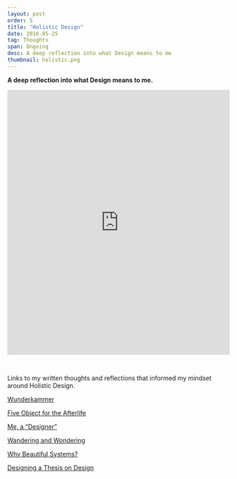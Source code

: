 ```yaml
---
layout: post
order: 5
title: "Holistic Design"
date: 2016-05-25
tag: Thoughts
span: Ongoing
desc: A deep reflection into what Design means to me
thumbnail: holistic.png
---
```


**A deep reflection into what Design means to me.**

<iframe src="https://player.vimeo.com/video/189889759?color=742bb5&portrait=0" style="margin-bottom:30px" width="100%" height="600px" frameborder="0" webkitallowfullscreen mozallowfullscreen allowfullscreen></iframe>

Links to my written thoughts and reflections that informed my mindset around Holistic Design.

<p><a target="_blanl" href="https://medium.com/@alberttopdjian/wunderkammer-e8ffe77c2b4f">Wunderkammer</a></p>
<p><a target="_blanl" href="https://medium.com/@alberttopdjian/five-object-for-the-afterlife-7e22ea4d2061">Five Object for the Afterlife</a></p>
<p><a target="_blanl" href="https://medium.com/@alberttopdjian/me-a-designer-40eca4813aea">Me, a “Designer”</a></p>
<p><a target="_blanl" href="https://medium.com/@alberttopdjian/wandering-and-wondering-8a24b07f061c">Wandering and Wondering</a></p>
<p><a target="_blanl" href="https://medium.com/@alberttopdjian/why-beautiful-systems-d25cc99e5e8">Why Beautiful Systems?</a></p>
<p><a target="_blanl" href="https://medium.com/@alberttopdjian/designing-a-thesis-on-design-c3dbf6dfaa8f">Designing a Thesis on Design</a></p>